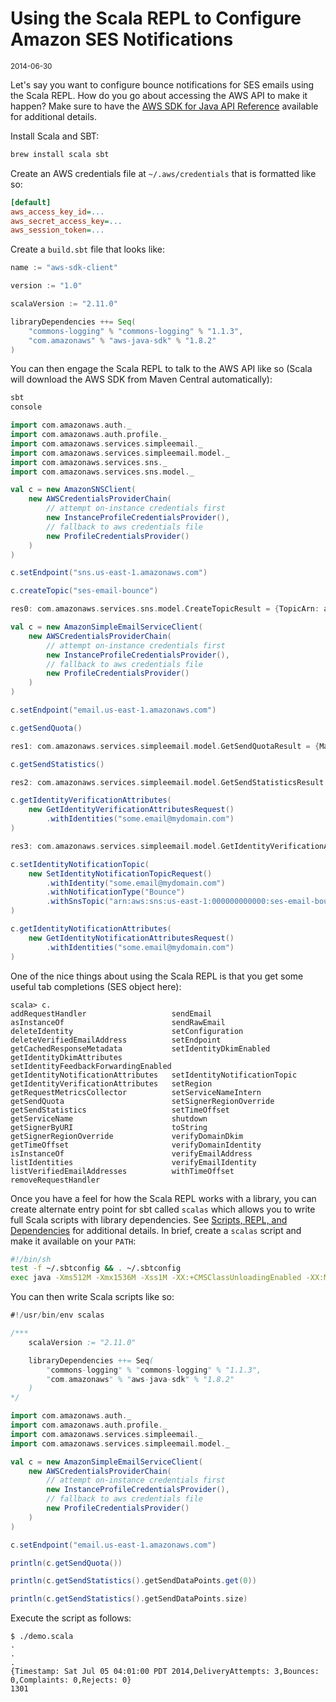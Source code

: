 # Using the Scala REPL to Configure Amazon SES Notifications

<small>2014-06-30</small>

Let's say you want to configure bounce notifications for SES emails using the Scala REPL.  How do
you go about accessing the AWS API to make it happen?  Make sure to have the
[AWS SDK for Java API Reference](http://docs.aws.amazon.com/AWSJavaSDK/latest/javadoc/) available
for additional details.

Install Scala and SBT:

```bash
brew install scala sbt
```

Create an AWS credentials file at `~/.aws/credentials` that is formatted like so:

```ini
[default]
aws_access_key_id=...
aws_secret_access_key=...
aws_session_token=...
```

Create a `build.sbt` file that looks like:

```scala
name := "aws-sdk-client"

version := "1.0"

scalaVersion := "2.11.0"

libraryDependencies ++= Seq(
    "commons-logging" % "commons-logging" % "1.1.3",
    "com.amazonaws" % "aws-java-sdk" % "1.8.2"
)
```

You can then engage the Scala REPL to talk to the AWS API like so (Scala will download the AWS SDK
from Maven Central automatically):

```bash
sbt
console
```

```scala
import com.amazonaws.auth._
import com.amazonaws.auth.profile._
import com.amazonaws.services.simpleemail._
import com.amazonaws.services.simpleemail.model._
import com.amazonaws.services.sns._
import com.amazonaws.services.sns.model._

val c = new AmazonSNSClient(
    new AWSCredentialsProviderChain(
        // attempt on-instance credentials first
        new InstanceProfileCredentialsProvider(),
        // fallback to aws credentials file
        new ProfileCredentialsProvider()
    )
)

c.setEndpoint("sns.us-east-1.amazonaws.com")

c.createTopic("ses-email-bounce")

res0: com.amazonaws.services.sns.model.CreateTopicResult = {TopicArn: arn:aws:sns:us-east-1:000000000000:ses-email-bounce}

val c = new AmazonSimpleEmailServiceClient(
    new AWSCredentialsProviderChain(
        // attempt on-instance credentials first
        new InstanceProfileCredentialsProvider(),
        // fallback to aws credentials file
        new ProfileCredentialsProvider()
    )
)

c.setEndpoint("email.us-east-1.amazonaws.com")

c.getSendQuota()

res1: com.amazonaws.services.simpleemail.model.GetSendQuotaResult = {Max24HourSend: 100.0,MaxSendRate: 10.0,SentLast24Hours: 1.0}

c.getSendStatistics()

res2: com.amazonaws.services.simpleemail.model.GetSendStatisticsResult = {SendDataPoints: [{Timestamp: ...,DeliveryAttempts: 0,Bounces: 0,Complaints: 0,Rejects: 0}, ...

c.getIdentityVerificationAttributes(
    new GetIdentityVerificationAttributesRequest()
        .withIdentities("some.email@mydomain.com")
)

res3: com.amazonaws.services.simpleemail.model.GetIdentityVerificationAttributesResult = {VerificationAttributes: {some.email@mydomain.com={VerificationStatus: Success,}}}

c.setIdentityNotificationTopic(
    new SetIdentityNotificationTopicRequest()
        .withIdentity("some.email@mydomain.com")
        .withNotificationType("Bounce")
        .withSnsTopic("arn:aws:sns:us-east-1:000000000000:ses-email-bounce")
)

c.getIdentityNotificationAttributes(
    new GetIdentityNotificationAttributesRequest()
        .withIdentities("some.email@mydomain.com")
)
```

One of the nice things about using the Scala REPL is that you get some useful tab completions (SES
object here):

```
scala> c.
addRequestHandler                   sendEmail
asInstanceOf                        sendRawEmail
deleteIdentity                      setConfiguration
deleteVerifiedEmailAddress          setEndpoint
getCachedResponseMetadata           setIdentityDkimEnabled
getIdentityDkimAttributes           setIdentityFeedbackForwardingEnabled
getIdentityNotificationAttributes   setIdentityNotificationTopic
getIdentityVerificationAttributes   setRegion
getRequestMetricsCollector          setServiceNameIntern
getSendQuota                        setSignerRegionOverride
getSendStatistics                   setTimeOffset
getServiceName                      shutdown
getSignerByURI                      toString
getSignerRegionOverride             verifyDomainDkim
getTimeOffset                       verifyDomainIdentity
isInstanceOf                        verifyEmailAddress
listIdentities                      verifyEmailIdentity
listVerifiedEmailAddresses          withTimeOffset
removeRequestHandler
```

Once you have a feel for how the Scala REPL works with a library, you can create alternate entry
point for sbt called `scalas` which allows you to write full Scala scripts with library
dependencies.  See [Scripts, REPL, and Dependencies](http://www.scala-sbt.org/release/docs/Scripts.html)
for additional details.  In brief, create a `scalas` script and make it available on your `PATH`:

```bash
#!/bin/sh
test -f ~/.sbtconfig && . ~/.sbtconfig
exec java -Xms512M -Xmx1536M -Xss1M -XX:+CMSClassUnloadingEnabled -XX:MaxPermSize=256M ${SBT_OPTS} -jar /usr/local/Cellar/sbt/0.13.2/libexec/sbt-launch.jar -Dsbt.main.class=sbt.ScriptMain "$@"
```

You can then write Scala scripts like so:

```scala
#!/usr/bin/env scalas

/***
    scalaVersion := "2.11.0"

    libraryDependencies ++= Seq(
        "commons-logging" % "commons-logging" % "1.1.3",
        "com.amazonaws" % "aws-java-sdk" % "1.8.2"
    )
*/

import com.amazonaws.auth._
import com.amazonaws.auth.profile._
import com.amazonaws.services.simpleemail._
import com.amazonaws.services.simpleemail.model._

val c = new AmazonSimpleEmailServiceClient(
    new AWSCredentialsProviderChain(
        // attempt on-instance credentials first
        new InstanceProfileCredentialsProvider(),
        // fallback to aws credentials file
        new ProfileCredentialsProvider()
    )
)

c.setEndpoint("email.us-east-1.amazonaws.com")

println(c.getSendQuota())

println(c.getSendStatistics().getSendDataPoints.get(0))

println(c.getSendStatistics().getSendDataPoints.size)
```

Execute the script as follows:

```
$ ./demo.scala
.
.
.
{Timestamp: Sat Jul 05 04:01:00 PDT 2014,DeliveryAttempts: 3,Bounces: 0,Complaints: 0,Rejects: 0}
1301
```
